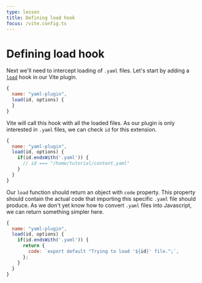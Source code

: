 ```yaml
---
type: lesson
title: Defining load hook
focus: /vite.config.ts
---
```


# Defining load hook

Next we'll need to intercept loading of `.yaml` files. Let's start by adding a [`load`](https://rollupjs.org/plugin-development/#load) hook in our Vite plugin.

```js
{
  name: "yaml-plugin",
  load(id, options) {
  }
}
```

Vite will call this hook with all the loaded files. As our plugin is only interested in `.yaml` files, we can check `id` for this extension.

```js
{
  name: "yaml-plugin",
  load(id, options) {
    if(id.endsWith('.yaml')) {
      // id === "/home/tutorial/content.yaml"
    }
  }
}
```

Our `load` function should return an object with `code` property. This property should contain the actual code that importing this specific `.yaml` file should produce. As we don't yet know how to convert `.yaml` files into Javascript, we can return something simpler here.

```js
{
  name: "yaml-plugin",
  load(id, options) {
    if(id.endsWith('.yaml')) {
      return {
        code: `export default "Trying to load '${id}' file.";`,
      };
    }
  }
}
```
